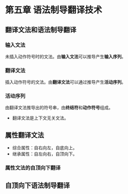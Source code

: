 # 第五章 语法制导翻译技术  

## 翻译文法和语法制导翻译  

### 输入文法  

未插入动作符号时的文法。由**输入文法**可以推导产生**输入序列**。  

### 翻译文法  

插入动作符号的文法。由**翻译文法**可以通过推导产生**活动序列**。  

### 活动序列  

由翻译文法推导出的符号串，由**终结符**和**动作符号**组成。  

+ 翻译文法是上下文无关文法。  

## 属性翻译文法  

+ 综合属性：自右向左，自底向上。  
+ 继承属性：自左向右，自顶向下。  

### 属性文法的自顶向下翻译  

## 自顶向下语法制导翻译  

